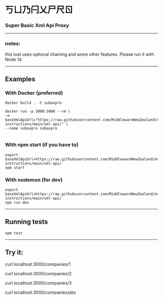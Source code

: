 # 丂ㄩ乃闩乂尸尺ㄖ

### Super Basic Xml Api Proxy

---

### notes:

this tool uses optional chaining and some other features. Please run it with Node 14.

---

## Examples

### With Docker (preferred)

```
docker build . -t subaxpro

docker run -p 3000:3000 --rm \
-e baseXmlApiUrl="https://raw.githubusercontent.com/MiddlewareNewZealand/evaluation-instructions/main/xml-api/" \
--name subaxpro subaxpro


```

### With npm start (if you have to)

```
export baseXmlApiUrl=https://raw.githubusercontent.com/MiddlewareNewZealand/evaluation-instructions/main/xml-api/
npm start
```

### With nodemon (for dev)

```
export baseXmlApiUrl=https://raw.githubusercontent.com/MiddlewareNewZealand/evaluation-instructions/main/xml-api/
npm run dev
```

---

## Running tests

```
npm test
```

---

## Try it:

curl localhost:3000/companies/1

curl localhost:3000/companies/2

curl localhost:3000/companies/3

curl localhost:3000/companies/abc
